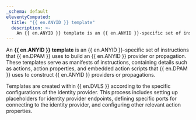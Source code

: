 ```yaml
---
_schema: default
eleventyComputed:
  title: "{{ en.ANYID }} template"
  description: >-
    An {{ en.ANYID }} template is an {{ en.ANYID }}-specific set of instructions that {{ en.DPAM }} uses to build an {{ en.ANYID }} provider or propagation.
---
```

An **{{ en.ANYID }} template** is an {{ en.ANYID }}-specific set of instructions that {{ en.DPAM }} uses to build an {{ en.ANYID }} provider or propagation. These templates serve as manifests of instructions, containing details such as actions, action properties, and embedded action scripts that {{ en.DPAM }} uses to construct {{ en.ANYID }} providers or propagations.

Templates are created within {{ en.DVLS }} according to the specific configurations of the identity provider. This process includes setting up placeholders for identity provider endpoints, defining specific ports for connecting to the identity provider, and configuring other relevant action properties.
